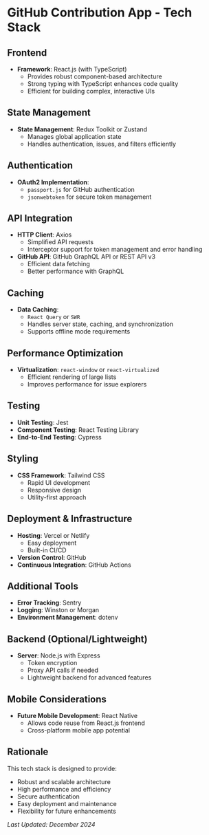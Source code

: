 # GitHub Contribution App - Tech Stack

## Frontend
- **Framework**: React.js (with TypeScript)
  - Provides robust component-based architecture
  - Strong typing with TypeScript enhances code quality
  - Efficient for building complex, interactive UIs

## State Management
- **State Management**: Redux Toolkit or Zustand
  - Manages global application state
  - Handles authentication, issues, and filters efficiently

## Authentication
- **OAuth2 Implementation**: 
  - `passport.js` for GitHub authentication
  - `jsonwebtoken` for secure token management

## API Integration
- **HTTP Client**: Axios
  - Simplified API requests
  - Interceptor support for token management and error handling
- **GitHub API**: GitHub GraphQL API or REST API v3
  - Efficient data fetching
  - Better performance with GraphQL

## Caching
- **Data Caching**: 
  - `React Query` or `SWR`
  - Handles server state, caching, and synchronization
  - Supports offline mode requirements

## Performance Optimization
- **Virtualization**: `react-window` or `react-virtualized`
  - Efficient rendering of large lists
  - Improves performance for issue explorers

## Testing
- **Unit Testing**: Jest
- **Component Testing**: React Testing Library
- **End-to-End Testing**: Cypress

## Styling
- **CSS Framework**: Tailwind CSS
  - Rapid UI development
  - Responsive design
  - Utility-first approach

## Deployment & Infrastructure
- **Hosting**: Vercel or Netlify
  - Easy deployment
  - Built-in CI/CD
- **Version Control**: GitHub
- **Continuous Integration**: GitHub Actions

## Additional Tools
- **Error Tracking**: Sentry
- **Logging**: Winston or Morgan
- **Environment Management**: dotenv

## Backend (Optional/Lightweight)
- **Server**: Node.js with Express
  - Token encryption
  - Proxy API calls if needed
  - Lightweight backend for advanced features

## Mobile Considerations
- **Future Mobile Development**: React Native
  - Allows code reuse from React.js frontend
  - Cross-platform mobile app potential

## Rationale
This tech stack is designed to provide:
- Robust and scalable architecture
- High performance and efficiency
- Secure authentication
- Easy deployment and maintenance
- Flexibility for future enhancements

*Last Updated: December 2024*